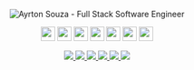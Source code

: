 <p align="center">
  <img src="https://github.com/ayrtonbsouza/landing/assets/30063455/9bf86ed1-d67a-4c1b-b523-5d852952c8b1" 
  alt="Ayrton Souza - Full Stack Software Engineer" />
</p>
<p align="center">
<img src="https://img.shields.io/badge/javascript-%231c1914.svg?&style=for-the-badge&logo=javascript&logoColor=%23fdf8f1" height="25"/>
<img src="https://img.shields.io/badge/typescript%20-%231c1914.svg?&style=for-the-badge&logo=typescript&logoColor=%23fdf8f1" height="25"/>
<img src="https://img.shields.io/badge/node.js%20-%231c1914.svg?&style=for-the-badge&logo=node.js&logoColor=%23fdf8f1" height="25"/>
  <img src="https://img.shields.io/badge/go%20-%231c1914.svg?&style=for-the-badge&logo=go&logoColor=%23fdf8f1" height="25"/>
<img src="https://img.shields.io/badge/elixir%20-%231c1914.svg?&style=for-the-badge&logo=elixir&logoColor=%23fdf8f1" height="25"/>
<img src="https://img.shields.io/badge/react%20-%231c1914.svg?&style=for-the-badge&logo=react&logoColor=%23fdf8f1" height="25"/>
<img src="https://img.shields.io/badge/react%20native-%231c1914.svg?&style=for-the-badge&logo=react&logoColor=%23fdf8f1" height="25"/>
</p>

<p align="center">

  <a href="https://wa.me/5511941800859" alt="WhatsApp" target="_blank">
    <img src="https://img.shields.io/badge/-WhatsApp-1c1914?style=for-the-badge&logo=WhatsApp&logoColor=%23fdf8f1" />
  </a>

  <a href="mailto:me@ayrtonsouza.com" alt="mail" target="_blank">
    <img src="https://img.shields.io/badge/-Mail-1c1914?style=for-the-badge&logo=gmail&logoColor=%23fdf8f1" />
  </a>

  <a href="https://www.linkedin.com/in/ayrtonsouza" alt="LinkedIn" target="_blank">
    <img src="https://img.shields.io/badge/-LinkedIn-1c1914?style=for-the-badge&logo=Linkedin&logoColor=%23fdf8f1" />
  </a>

  <a href="https://github.com/ayrtonbsouza" alt="GitHub" target="_blank">
    <img src="https://img.shields.io/badge/-GitHub-1c1914?style=for-the-badge&logo=Github&logoColor=%23fdf8f1" />
  </a>
  
  <a href="https://medium.com/@ayrtonsouza" alt="Medium" target="_blank">
    <img src="https://img.shields.io/badge/-Medium-1c1914?style=for-the-badge&logo=Medium&logoColor=%23fdf8f1" />
  </a>
  <a href="[https://ayrtonsouza.com](https://ayrtonsouza.com/)" alt="Website" target="_blank">
    <img src="https://img.shields.io/badge/-Website-1c1914?style=for-the-badge&logo=nextdotjs&logoColor=%23fdf8f1" />
  </a>
</p>

